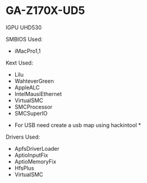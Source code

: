 # GA-Z170X-UD5

IGPU UHD530

SMBIOS Used:
- iMacPro1,1

Kext Used:
- Lilu
- WahteverGreen
- AppleALC
- IntelMausiEthernet
- VirtualSMC
- SMCProcessor
- SMCSuperIO
* For USB need create a usb map using hackintool *

Drivers Used:
- ApfsDriverLoader
- AptioInputFix
- AptioMemoryFix
- HfsPlus
- VirtualSMC
